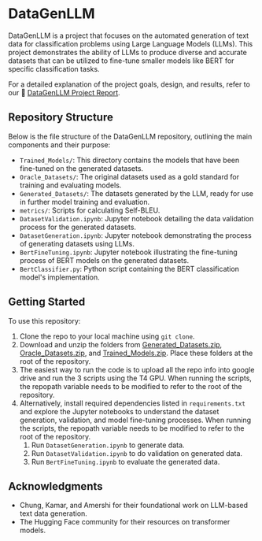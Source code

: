 # DataGenLLM

DataGenLLM is a project that focuses on the automated generation of text data for classification problems using Large Language Models (LLMs). This project demonstrates the ability of LLMs to produce diverse and accurate datasets that can be utilized to fine-tune smaller models like BERT for specific classification tasks.

For a detailed explanation of the project goals, design, and results, refer to our 📄 [DataGenLLM Project Report](https://drive.google.com/file/d/160ERnPz1vyM2OiLii8MmPNyUBtxSpCo3/view?usp=share_link).

## Repository Structure

Below is the file structure of the DataGenLLM repository, outlining the main components and their purpose:

- `Trained_Models/`: This directory contains the models that have been fine-tuned on the generated datasets.  
- `Oracle_Datasets/`: The original datasets used as a gold standard for training and evaluating models.
- `Generated_Datasets/`: The datasets generated by the LLM, ready for use in further model training and evaluation.
- `metrics/`: Scripts for calculating Self-BLEU.
- `DatasetValidation.ipynb`: Jupyter notebook detailing the data validation process for the generated datasets.
- `DatasetGeneration.ipynb`: Jupyter notebook demonstrating the process of generating datasets using LLMs.
- `BertFineTuning.ipynb`: Jupyter notebook illustrating the fine-tuning process of BERT models on the generated datasets.
- `BertClassifier.py`: Python script containing the BERT classification model's implementation.

## Getting Started

To use this repository:

1. Clone the repo to your local machine using `git clone`.
2. Download and unzip the folders from [Generated_Datasets.zip](https://drive.google.com/file/d/1P0Rkwo2ic_HTpjHl8SyurK1Tvu1G6SY9/view?usp=drive_link), [Oracle_Datasets.zip](https://drive.google.com/file/d/1H1hDpV6-jtfPK14fcTlxdkS2NU0mxf8V/view?usp=drive_link), and [Trained_Models.zip](https://drive.google.com/file/d/1trY_UIVNFnLehuOoYrunvMH8qYG_QERU/view?usp=drive_link). Place these folders at the root of the repository. 
3. The easiest way to run the code is to upload all the repo info into google drive and run the 3 scripts using the T4 GPU. When running the scripts, the repopath variable needs to be modified to refer to the root of the repository. 
4. Alternatively, install required dependencies listed in `requirements.txt` and explore the Jupyter notebooks to understand the dataset generation, validation, and model fine-tuning processes.  When running the scripts, the repopath variable needs to be modified to refer to the root of the repository. 
	1. Run `DatasetGeneration.ipynb` to generate data.
	2. Run `DatasetValidation.ipynb` to do validation on generated data.
	3. Run `BertFineTuning.ipynb` to evaluate the generated data.

<!--## Contribution

Contributions to DataGenLLM are welcome. Please read `CONTRIBUTING.md` for details on our code of conduct, and the process for submitting pull requests.
-->
<!--## License

This project is licensed under the MIT License - see the `LICENSE.md` file for details.
-->
## Acknowledgments

- Chung, Kamar, and Amershi for their foundational work on LLM-based text data generation.
- The Hugging Face community for their resources on transformer models.
